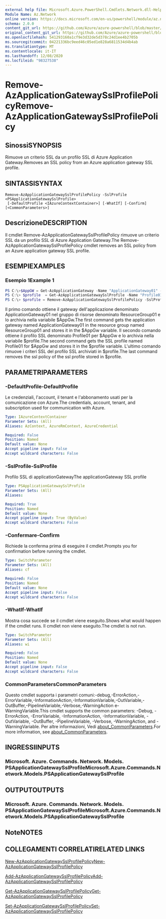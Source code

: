 ```yaml
---
external help file: Microsoft.Azure.PowerShell.Cmdlets.Network.dll-Help.xml
Module Name: Az.Network
online version: https://docs.microsoft.com/en-us/powershell/module/az.network/remove-azapplicationgatewaysslprofilepolicy
schema: 2.0.0
content_git_url: https://github.com/Azure/azure-powershell/blob/master/src/Network/Network/help/Remove-AzApplicationGatewaySslProfilePolicy.md
original_content_git_url: https://github.com/Azure/azure-powershell/blob/master/src/Network/Network/help/Remove-AzApplicationGatewaySslProfilePolicy.md
ms.openlocfilehash: 541293160a1cf9e3d32de5d378c24d1ee4b2705b
ms.sourcegitcommit: 04221336bc9eed46c05ed1e828a6811534d4b4ab
ms.translationtype: MT
ms.contentlocale: it-IT
ms.lasthandoff: 12/08/2020
ms.locfileid: "98327538"
---
```

# <span data-ttu-id="e3c73-101">Remove-AzApplicationGatewaySslProfilePolicy</span><span class="sxs-lookup"><span data-stu-id="e3c73-101">Remove-AzApplicationGatewaySslProfilePolicy</span></span>

## <span data-ttu-id="e3c73-102">Sinossi</span><span class="sxs-lookup"><span data-stu-id="e3c73-102">SYNOPSIS</span></span>
<span data-ttu-id="e3c73-103">Rimuove un criterio SSL da un profilo SSL di Azure Application Gateway.</span><span class="sxs-lookup"><span data-stu-id="e3c73-103">Removes an SSL policy from an Azure application gateway SSL profile.</span></span>

## <span data-ttu-id="e3c73-104">SINTASSI</span><span class="sxs-lookup"><span data-stu-id="e3c73-104">SYNTAX</span></span>

```
Remove-AzApplicationGatewaySslProfilePolicy -SslProfile <PSApplicationGatewaySslProfile>
 [-DefaultProfile <IAzureContextContainer>] [-WhatIf] [-Confirm] [<CommonParameters>]
```

## <span data-ttu-id="e3c73-105">Descrizione</span><span class="sxs-lookup"><span data-stu-id="e3c73-105">DESCRIPTION</span></span>
<span data-ttu-id="e3c73-106">Il cmdlet Remove-AzApplicationGatewaySslProfilePolicy rimuove un criterio SSL da un profilo SSL di Azure Application Gateway.</span><span class="sxs-lookup"><span data-stu-id="e3c73-106">The Remove-AzApplicationGatewaySslProfilePolicy cmdlet removes an SSL policy from an Azure application gateway SSL profile.</span></span>

## <span data-ttu-id="e3c73-107">ESEMPI</span><span class="sxs-lookup"><span data-stu-id="e3c73-107">EXAMPLES</span></span>

### <span data-ttu-id="e3c73-108">Esempio 1</span><span class="sxs-lookup"><span data-stu-id="e3c73-108">Example 1</span></span>
```powershell
PS C:\>$AppGW = Get-AzApplicationGateway -Name "ApplicationGateway01" -ResourceGroupName "ResourceGroup01"
PS C:\> $profile  = Get-AzApplicationGatewaySslProfile -Name "Profile01" -ApplicationGateway $AppGw
PS C:\> $profile = Remove-AzApplicationGatewaySslProfilePolicy -SslProfile $profile
```

<span data-ttu-id="e3c73-109">Il primo comando ottiene il gateway dell'applicazione denominato ApplicationGateway01 nel gruppo di risorse denominato ResourceGroup01 e lo archivia nella variabile $AppGw.</span><span class="sxs-lookup"><span data-stu-id="e3c73-109">The first command gets the application gateway named ApplicationGateway01 in the resource group named ResourceGroup01 and stores it in the $AppGw variable.</span></span> <span data-ttu-id="e3c73-110">Il secondo comando ottiene il profilo SSL denominato Profile01 per $AppGw e lo archivia nella variabile $profile.</span><span class="sxs-lookup"><span data-stu-id="e3c73-110">The second command gets the SSL profile named Profile01 for $AppGw and stores it in the $profile variable.</span></span> <span data-ttu-id="e3c73-111">L'ultimo comando rimuove i criteri SSL del profilo SSL archiviati in $profile.</span><span class="sxs-lookup"><span data-stu-id="e3c73-111">The last command removes the ssl policy of the ssl profile stored in $profile.</span></span>

## <span data-ttu-id="e3c73-112">PARAMETRI</span><span class="sxs-lookup"><span data-stu-id="e3c73-112">PARAMETERS</span></span>

### <span data-ttu-id="e3c73-113">-DefaultProfile</span><span class="sxs-lookup"><span data-stu-id="e3c73-113">-DefaultProfile</span></span>
<span data-ttu-id="e3c73-114">Le credenziali, l'account, il tenant e l'abbonamento usati per la comunicazione con Azure.</span><span class="sxs-lookup"><span data-stu-id="e3c73-114">The credentials, account, tenant, and subscription used for communication with Azure.</span></span>

```yaml
Type: IAzureContextContainer
Parameter Sets: (All)
Aliases: AzContext, AzureRmContext, AzureCredential

Required: False
Position: Named
Default value: None
Accept pipeline input: False
Accept wildcard characters: False
```

### <span data-ttu-id="e3c73-115">-SslProfile</span><span class="sxs-lookup"><span data-stu-id="e3c73-115">-SslProfile</span></span>
<span data-ttu-id="e3c73-116">Profilo SSL di applicationGateway</span><span class="sxs-lookup"><span data-stu-id="e3c73-116">The applicationGateway SSL profile</span></span>

```yaml
Type: PSApplicationGatewaySslProfile
Parameter Sets: (All)
Aliases:

Required: True
Position: Named
Default value: None
Accept pipeline input: True (ByValue)
Accept wildcard characters: False
```

### <span data-ttu-id="e3c73-117">-Confermare</span><span class="sxs-lookup"><span data-stu-id="e3c73-117">-Confirm</span></span>
<span data-ttu-id="e3c73-118">Richiede la conferma prima di eseguire il cmdlet.</span><span class="sxs-lookup"><span data-stu-id="e3c73-118">Prompts you for confirmation before running the cmdlet.</span></span>

```yaml
Type: SwitchParameter
Parameter Sets: (All)
Aliases: cf

Required: False
Position: Named
Default value: None
Accept pipeline input: False
Accept wildcard characters: False
```

### <span data-ttu-id="e3c73-119">-WhatIf</span><span class="sxs-lookup"><span data-stu-id="e3c73-119">-WhatIf</span></span>
<span data-ttu-id="e3c73-120">Mostra cosa succede se il cmdlet viene eseguito.</span><span class="sxs-lookup"><span data-stu-id="e3c73-120">Shows what would happen if the cmdlet runs.</span></span>
<span data-ttu-id="e3c73-121">Il cmdlet non viene eseguito.</span><span class="sxs-lookup"><span data-stu-id="e3c73-121">The cmdlet is not run.</span></span>

```yaml
Type: SwitchParameter
Parameter Sets: (All)
Aliases: wi

Required: False
Position: Named
Default value: None
Accept pipeline input: False
Accept wildcard characters: False
```

### <span data-ttu-id="e3c73-122">CommonParameters</span><span class="sxs-lookup"><span data-stu-id="e3c73-122">CommonParameters</span></span>
<span data-ttu-id="e3c73-123">Questo cmdlet supporta i parametri comuni:-debug,-ErrorAction,-ErrorVariable,-InformationAction,-InformationVariable,-OutVariable,-OutBuffer,-PipelineVariable,-Verbose,-WarningAction e-WarningVariable.</span><span class="sxs-lookup"><span data-stu-id="e3c73-123">This cmdlet supports the common parameters: -Debug, -ErrorAction, -ErrorVariable, -InformationAction, -InformationVariable, -OutVariable, -OutBuffer, -PipelineVariable, -Verbose, -WarningAction, and -WarningVariable.</span></span> <span data-ttu-id="e3c73-124">Per altre informazioni, Vedi [about_CommonParameters](http://go.microsoft.com/fwlink/?LinkID=113216).</span><span class="sxs-lookup"><span data-stu-id="e3c73-124">For more information, see [about_CommonParameters](http://go.microsoft.com/fwlink/?LinkID=113216).</span></span>

## <span data-ttu-id="e3c73-125">INGRESSI</span><span class="sxs-lookup"><span data-stu-id="e3c73-125">INPUTS</span></span>

### <span data-ttu-id="e3c73-126">Microsoft. Azure. Commands. Network. Models. PSApplicationGatewaySslProfile</span><span class="sxs-lookup"><span data-stu-id="e3c73-126">Microsoft.Azure.Commands.Network.Models.PSApplicationGatewaySslProfile</span></span>

## <span data-ttu-id="e3c73-127">OUTPUT</span><span class="sxs-lookup"><span data-stu-id="e3c73-127">OUTPUTS</span></span>

### <span data-ttu-id="e3c73-128">Microsoft. Azure. Commands. Network. Models. PSApplicationGatewaySslProfile</span><span class="sxs-lookup"><span data-stu-id="e3c73-128">Microsoft.Azure.Commands.Network.Models.PSApplicationGatewaySslProfile</span></span>

## <span data-ttu-id="e3c73-129">Note</span><span class="sxs-lookup"><span data-stu-id="e3c73-129">NOTES</span></span>

## <span data-ttu-id="e3c73-130">COLLEGAMENTI CORRELATI</span><span class="sxs-lookup"><span data-stu-id="e3c73-130">RELATED LINKS</span></span>

[<span data-ttu-id="e3c73-131">New-AzApplicationGatewaySslProfilePolicy</span><span class="sxs-lookup"><span data-stu-id="e3c73-131">New-AzApplicationGatewaySslProfilePolicy</span></span>](./New-AzApplicationGatewaySslProfilePolicy.md)

[<span data-ttu-id="e3c73-132">Add-AzApplicationGatewaySslProfilePolicy</span><span class="sxs-lookup"><span data-stu-id="e3c73-132">Add-AzApplicationGatewaySslProfilePolicy</span></span>](./Add-AzApplicationGatewaySslProfilePolicy.md)

[<span data-ttu-id="e3c73-133">Get-AzApplicationGatewaySslProfilePolicy</span><span class="sxs-lookup"><span data-stu-id="e3c73-133">Get-AzApplicationGatewaySslProfilePolicy</span></span>](./Get-AzApplicationGatewaySslProfilePolicy.md)

[<span data-ttu-id="e3c73-134">Set-AzApplicationGatewaySslProfilePolicy</span><span class="sxs-lookup"><span data-stu-id="e3c73-134">Set-AzApplicationGatewaySslProfilePolicy</span></span>](./Set-AzApplicationGatewaySslProfilePolicy.md)
